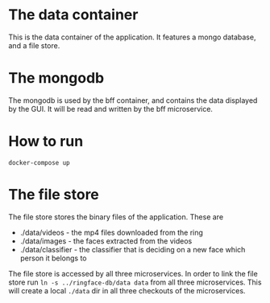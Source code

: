 # The data container
This is the data container of the application. It features a mongo database, and a file store.

# The mongodb
The mongodb is used by the bff container, and contains the data displayed by the GUI.
It will be read and written by the bff microservice.

# How to run
`docker-compose up`

# The file store
The file store stores the binary files of the application.
These are 
* ./data/videos - the mp4 files downloaded from the ring
* ./data/images - the faces extracted from the videos
* ./data/classifier - the classifier that is deciding on a new face which person it belongs to

The file store is accessed by all three microservices. In order to link the file store run `ln -s ../ringface-db/data data` from all three microservices. This will create a local `./data` dir in all three checkouts of the microservices.
